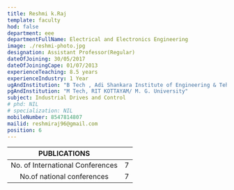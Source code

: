 ```yaml
---
title: Reshmi k.Raj 
template: faculty
hod: false
department: eee
departmentFullName: Electrical and Electronics Engineering
image: ./reshmi-photo.jpg
designation: Assistant Professor(Regular)
dateOfJoining: 30/05/2017
dateOfJoiningCape: 01/07/2013
experienceTeaching: 8.5 years
experienceIndustry: 1 Year
ugAndInstitution: "B Tech , Adi Shankara Institute of Engineering & Tehnology/ M. G. University"
pgAndInstitution: "M Tech, RIT KOTTAYAM/ M. G. University"
subject: Industrial Drives and Control
# phd: NIL
# specialization: NIL
mobileNumber: 8547814807
mailid: reshmiraj96@gmail.com
position: 6
---
```

|           PUBLICATIONS           |     |
| :------------------------------: | :-: |
| No. of International Conferences |  7  |
|    No.of national conferences    |  7  |

